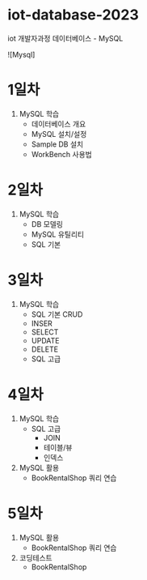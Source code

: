 # iot-database-2023
iot 개발자과정 데이터베이스 - MySQL

![Mysql]

# 1일차
1. MySQL 학습
    - 데이터베이스 개요
    - MySQL 설치/설정
    - Sample DB 설치
    - WorkBench 사용법

# 2일차 
1. MySQL 학습
    - DB 모델링
    - MySQL 유틸리티
    - SQL 기본
    
# 3일차
1. MySQL 학습
    - SQL 기본 CRUD
     - INSER
     - SELECT
     - UPDATE
     - DELETE
    - SQL 고급

# 4일차
1. MySQL 학습
    - SQL 고급
        - JOIN
        - 테이블/뷰
        - 인덱스
2. MySQL 활용
    - BookRentalShop 쿼리 연습

# 5일차
1. MySQL 활용
    - BookRentalShop 쿼리 연습
2. 코딩테스트
    - BookRentalShop